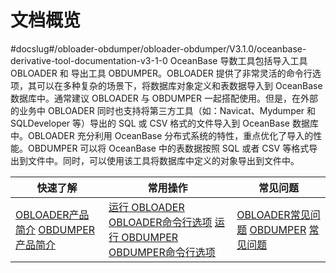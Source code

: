 文档概览 
=========================
#docslug#/obloader-obdumper/obloader-obdumper/V3.1.0/oceanbase-derivative-tool-documentation-v3-1-0
OceanBase 导数工具包括导入工具 OBLOADER 和 导出工具 OBDUMPER。OBLOADER 提供了非常灵活的命令行选项，其可以在多种复杂的场景下，将数据库对象定义和表数据导入到 OceanBase 数据库中。通常建议 OBLOADER 与 OBDUMPER 一起搭配使用。但是，在外部的业务中 OBLOADER 同时也支持将第三方工具（如：Navicat、Mydumper 和 SQLDeveloper 等）导出的 SQL 或 CSV 格式的文件导入到 OceanBase 数据库中。OBLOADER 充分利用 OceanBase 分布式系统的特性，重点优化了导入的性能。OBDUMPER 可以将 OceanBase 中的表数据按照 SQL 或者 CSV 等格式导出到文件中。同时，可以使用该工具将数据库中定义的对象导出到文件中。


|                                                                                                                                                                快速了解                                                                                                                                                                 |                                                                                                                                                                                                                                            常用操作                                                                                                                                                                                                                                             |                                                                                                                                                                 常见问题                                                                                                                                                                 |
|-------------------------------------------------------------------------------------------------------------------------------------------------------------------------------------------------------------------------------------------------------------------------------------------------------------------------------------|---------------------------------------------------------------------------------------------------------------------------------------------------------------------------------------------------------------------------------------------------------------------------------------------------------------------------------------------------------------------------------------------------------------------------------------------------------------------------------------------|--------------------------------------------------------------------------------------------------------------------------------------------------------------------------------------------------------------------------------------------------------------------------------------------------------------------------------------|
| [OBLOADER](3.OBLOADER/1.obloader-product-introduction.md)[产品](3.OBLOADER/1.obloader-product-introduction.md)[简介](3.OBLOADER/1.obloader-product-introduction.md) [OBDUMPER](4.OBDUMPER/1.obdumper-product-introduction.md)[产](4.OBDUMPER/1.obdumper-product-introduction.md)[品简介](4.OBDUMPER/1.obdumper-product-introduction.md) | [运行 OBLOADER](3.OBLOADER/2.obloader-user-guide/2.run-obloader.md) [OBLOADER](3.OBLOADER/2.obloader-user-guide/3.obloader-command-line-options.md)[命令](3.OBLOADER/2.obloader-user-guide/3.obloader-command-line-options.md)[行选项](3.OBLOADER/2.obloader-user-guide/3.obloader-command-line-options.md) [运行 OBDUMPER](4.OBDUMPER/2.obdumper-user-guide/2.run-obdumper.md) [OBDUMPER](4.OBDUMPER/2.obdumper-user-guide/3.obdumper-command-line-options.md)[命令](4.OBDUMPER/2.obdumper-user-guide/3.obdumper-command-line-options.md)[行选项](4.OBDUMPER/2.obdumper-user-guide/3.obdumper-command-line-options.md) | [OBLOADER](3.OBLOADER/3.obloader-faq.md)[常见](3.OBLOADER/3.obloader-faq.md)[问题](3.OBLOADER/3.obloader-faq.md) [OBDUMPER](4.OBDUMPER/3.obdumper-faq.md) [常见](4.OBDUMPER/3.obdumper-faq.md)[问题](4.OBDUMPER/3.obdumper-faq.md) |


